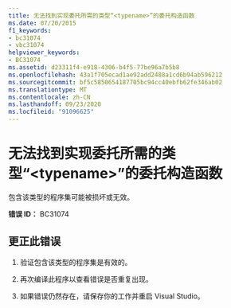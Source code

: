 ```yaml
---
title: 无法找到实现委托所需的类型“<typename>”的委托构造函数
ms.date: 07/20/2015
f1_keywords:
- bc31074
- vbc31074
helpviewer_keywords:
- BC31074
ms.assetid: d23311f4-e918-4306-b4f5-77be96a7b5b8
ms.openlocfilehash: 43a1f705ecad1ae92add2488a1cd6b94ab596212
ms.sourcegitcommit: bf5c5850654187705bc94cc40ebfb62fe346ab02
ms.translationtype: MT
ms.contentlocale: zh-CN
ms.lasthandoff: 09/23/2020
ms.locfileid: "91096625"
---
```

# <a name="delegate-constructor-for-type-typename-necessary-for-the-implementation-of-delegates-cannot-be-found"></a>无法找到实现委托所需的类型“\<typename>”的委托构造函数

包含该类型的程序集可能被损坏或无效。  
  
 **错误 ID：** BC31074  
  
## <a name="to-correct-this-error"></a>更正此错误  
  
1. 验证包含该类型的程序集是有效的。  
  
2. 再次编译此程序以查看错误是否重复出现。  
  
3. 如果错误仍然存在，请保存你的工作并重启 Visual Studio。  

